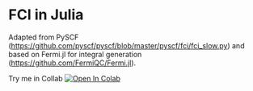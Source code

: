 # FCI in Julia
Adapted from PySCF (https://github.com/pyscf/pyscf/blob/master/pyscf/fci/fci_slow.py)
and based on Fermi.jl for integral generation (https://github.com/FermiQC/Fermi.jl).

Try me in Collab  [![Open In Colab](https://colab.research.google.com/assets/colab-badge.svg)](https://colab.research.google.com/drive/1qbe7BHwJxQGZojwdFPtJ2UOXKItBw1SR#scrollTo=wfNZMIg1eZE5)


            
